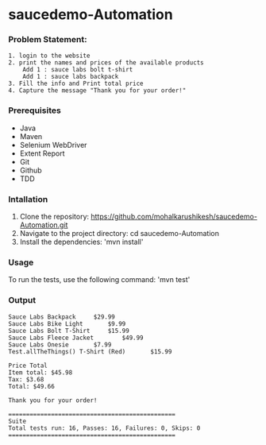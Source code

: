 # saucedemo-Automation 

### Problem Statement:
    1. login to the website
	2. print the names and prices of the available products
		Add 1 : sauce labs bolt t-shirt
		Add 1 : sauce labs backpack
	3. Fill the info and Print total price
	4. Capture the message "Thank you for your order!"

### Prerequisites
- Java
- Maven
- Selenium WebDriver
- Extent Report
- Git
- Github
- TDD

### Intallation
1. Clone the repository: https://github.com/mohalkarushikesh/saucedemo-Automation.git
2. Navigate to the project directory: cd saucedemo-Automation 
3. Install the dependencies: 'mvn install'

### Usage
To run the tests, use the following command: 'mvn test'

### Output

```
Sauce Labs Backpack		$29.99
Sauce Labs Bike Light		$9.99
Sauce Labs Bolt T-Shirt		$15.99
Sauce Labs Fleece Jacket		$49.99
Sauce Labs Onesie		$7.99
Test.allTheThings() T-Shirt (Red)		$15.99

Price Total
Item total: $45.98
Tax: $3.68
Total: $49.66

Thank you for your order!

===============================================
Suite
Total tests run: 16, Passes: 16, Failures: 0, Skips: 0
===============================================

```
